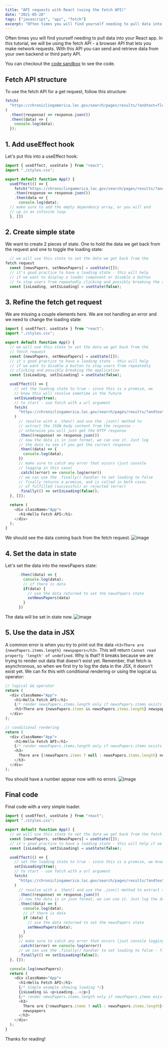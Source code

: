 ```yaml
---
title: "API requests with React (using the fetch API)"
date: "2021-05-28"
tags: ["javascript", "api", "fetch"]
excerpt: "Often times you will find yourself needing to pull data into your React app. In this tutorial, we will be using the fetch API - a browser API that lets you make network requests"
---
```


Often times you will find yourself needing to pull data into your React app. In this tutorial, we will be using the fetch API - a browser API that lets you make network requests. With this API you can send and retrieve data from your own backend or third party API.

You can checkout the [code sandbox](https://codesandbox.io/s/fetchapi-react-nnfu6) to see the code.

## Fetch API structure

To use the fetch API for a get request, follow this structure:

```js
fetch(
  "https://chroniclingamerica.loc.gov/search/pages/results/?andtext=florid&format=json"
)
  .then((response) => response.json())
  .then((data) => {
    console.log(data);
  });
```

## 1. Add useEffect hook

Let's put this into a useEffect hook:

```js
import { useEffect, useState } from "react";
import "./styles.css";

export default function App() {
  useEffect(() => {
    fetch("https://chroniclingamerica.loc.gov/search/pages/results/?andtext=florid&format=json")
    .then(response => response.json())
    .then(data => {
      console.log(data);
  // make sure to add the empty dependency array, or you will end
  // up in an infinite loop
  }, [])
```

## 2. Create simple state

We want to create 2 pieces of state. One to hold the data we get back from the request and one to toggle the loading state:

```js
  // we will use this state to set the data we get back from the
fetch request
  const [newsPapers, setNewsPapers] = useState([]);
  // it's good practice to have a loading state - this will help
  // if we want to display a loader component or disable a button
  // to stop users from repeatedly clicking and possibly breaking the application
  const [isLoading, setIsLoading] = useState(false);
```

## 3. Refine the fetch get request

We are missing a couple elements here. We are not handling an error and we need to change the loading state:

```js
import { useEffect, useState } from "react";
import "./styles.css";

export default function App() {
  // we will use this state to set the data we get back from the
  // fetch request
  const [newsPapers, setNewsPapers] = useState([]);
  // it's good practice to have a loading state - this will help
  // if we want to disable a button to stop users from repeatedly
  // clicking and possibly breaking the application
  const [isLoading, setIsLoading] = useState(false);

  useEffect(() => {
    // set the loading state to true - since this is a promise, we
    // know this will resolve sometime in the future
    setIsLoading(true);
    // to start - use fetch with a url argument
    fetch(
      "https://chroniclingamerica.loc.gov/search/pages/results/?andtext=florid&format=json"
    )
      // resolve with a .then() and use the .json() method to
      // extract the JSON body content from the response -
      // otherwise you will just get the HTTP response
      .then((response) => response.json())
      // now the data is in json format, we can use it. Just log
      // the data to see if you get the correct response
      .then((data) => {
        console.log(data);
      })
      // make sure to catch any error that occurs (just console
      // logging in this case)
      .catch((error) => console.log(error))
      // we can use the .finally() handler to set loading to false
      // finally returns a promise, and is called in both cases
      // of fulfilled (successful) or rejected (error)
      .finally(() => setIsLoading(false));
  }, []);

  return (
    <div className="App">
      <h1>Hello Fetch API</h1>
    </div>
  );
}
```

We should see the data coming back from the fetch request. ![image](https://dev-to-uploads.s3.amazonaws.com/uploads/articles/s3sqmmwaqryisrothv92.png)

## 4. Set the data in state

Let's set the data into the newsPapers state:

```js
      .then((data) => {
        console.log(data);
        // if there is data
        if(data) {
          // use the data returned to set the newsPapers state
          setNewsPapers(data)
        }
      })
```

The data will be set in state now. ![image](https://dev-to-uploads.s3.amazonaws.com/uploads/articles/w0enjrfzsgdfmf2qzhh6.png)

## 5. Use the data in JSX

A common error is when you try to print out the data `<h3>There are {newsPapers.items.length} newspapers</h3>`. This will return `Cannot read property 'length' of undefined`. Why is that? It breaks because we are trying to render out data that doesn't exist yet. Remember, that fetch is asynchronous, so when we first try to log the data in the JSX, it doesn't exist yet. We can fix this with conditional rendering or using the logical `&&` operator:

```js
// logical && operator
return (
  <div className="App">
    <h1>Hello Fetch API</h1>
    {/* render newsPapers.items.length only if newsPapers.items exists */}
    <h3>There are {newsPapers.items && newsPapers.items.length} newspapers</h3>
  </div>
);

// conditional rendering
return (
  <div className="App">
    <h1>Hello Fetch API</h1>
    {/* render newsPapers.items.length only if newsPapers.items exists */}
    <h3>
      There are {!newsPapers.items ? null : newsPapers.items.length} newspapers
    </h3>
  </div>
);
```

You should have a number appear now with no errors. ![image](https://dev-to-uploads.s3.amazonaws.com/uploads/articles/3yuui3k21oml8bepx6ni.png)

## Final code

Final code with a very simple loader.

```js
import { useEffect, useState } from "react";
import "./styles.css";

export default function App() {
  // we will use this state to set the data we get back from the fetch request
  const [newsPapers, setNewsPapers] = useState([]);
  // it's good practice to have a loading state - this will help if we want to disable a button to stop users from repeatedly clicking and possibly breaking the application
  const [isLoading, setIsLoading] = useState(false);

  useEffect(() => {
    // set the loading state to true - since this is a promise, we know this will resolve sometime in the future
    setIsLoading(true);
    // to start - use fetch with a url argument
    fetch(
      "https://chroniclingamerica.loc.gov/search/pages/results/?andtext=florid&format=json"
    )
      // resolve with a .then() and use the .json() method to extract the JSON body content from the response - otherwise you will just get the HTTP response
      .then((response) => response.json())
      // now the data is in json format, we can use it. Just log the data to see if you get the correct response
      .then((data) => {
        console.log(data);
        // if there is data
        if (data) {
          // use the data returned to set the newsPapers state
          setNewsPapers(data);
        }
      })
      // make sure to catch any error that occurs (just console logging in this case)
      .catch((error) => console.log(error))
      // we can use the .finally() handler to set loading to false - finally returns a promise, and is called in both cases of fulfilled (successful) or rejected (error)
      .finally(() => setIsLoading(false));
  }, []);

  console.log(newsPapers);
  return (
    <div className="App">
      <h1>Hello Fetch API</h1>
      {/* Simple example showing loading */}
      {isLoading && <p>Loading...</p>}
      {/* render newsPapers.items.length only if newsPapers.items exists */}
      <h3>
        There are {!newsPapers.items ? null : newsPapers.items.length}{" "}
        newspapers
      </h3>
    </div>
  );
}
```

Thanks for reading!
